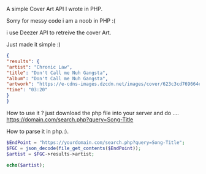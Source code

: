 A simple Cover Art API I wrote in PHP.

Sorry for messy code i am a noob in PHP :(

i use Deezer API to retreive the cover Art.

Just made it simple :)


```JSON
{
"results": {
"artist": "Chronic Law",
"title": "Don't Call me Nuh Gangsta",
"album": "Don't Call me Nuh Gangsta",
"artwork": "https://e-cdns-images.dzcdn.net/images/cover/623c3cd769664e7ec729e5841ff76764/1000x1000-000000-80-0-0.jpg",
"time": "03:20"
}
}
```

How to use it ? just download the php file into your server and do .... https://domain.com/search.php?query=Song-Title


How to parse it in php.:).


```php
$EndPoint = "https://yourdomain.com/search.php?query=Song-Title";
$FGC = json_decode(file_get_contents($EndPoint));
$artist = $FGC->results->artist;

echo($artist);

```
